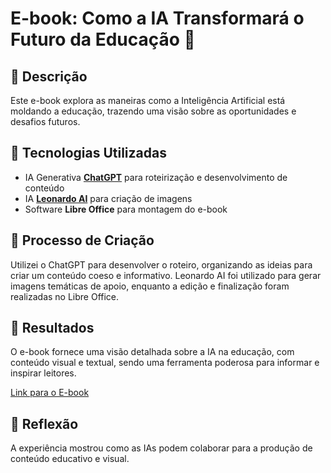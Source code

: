 # E-book: Como a IA Transformará o Futuro da Educação 📘

## 📒 Descrição
Este e-book explora as maneiras como a Inteligência Artificial está moldando a educação, trazendo uma visão sobre as oportunidades e desafios futuros.

## 🤖 Tecnologias Utilizadas
- IA Generativa **[ChatGPT](https://chat.openai.com)** para roteirização e desenvolvimento de conteúdo
- IA **[Leonardo AI](https://leonardo.ai)** para criação de imagens
- Software **Libre Office** para montagem do e-book

## 🧐 Processo de Criação
Utilizei o ChatGPT para desenvolver o roteiro, organizando as ideias para criar um conteúdo coeso e informativo. Leonardo AI foi utilizado para gerar imagens temáticas de apoio, enquanto a edição e finalização foram realizadas no Libre Office.

## 🚀 Resultados
O e-book fornece uma visão detalhada sobre a IA na educação, com conteúdo visual e textual, sendo uma ferramenta poderosa para informar e inspirar leitores.

[Link para o E-book](#)

## 💭 Reflexão
A experiência mostrou como as IAs podem colaborar para a produção de conteúdo educativo e visual.
